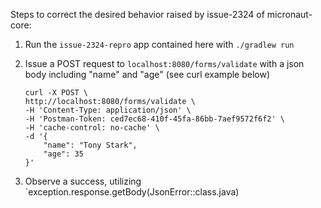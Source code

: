 Steps to correct the desired behavior raised by issue-2324 of micronaut-core:

1. Run the `issue-2324-repro` app contained here with `./gradlew run`
3. Issue a POST request to `localhost:8080/forms/validate` with a json body including "name" and "age" (see curl example below)

    ```
    curl -X POST \
    http://localhost:8080/forms/validate \
    -H 'Content-Type: application/json' \
    -H 'Postman-Token: ced7ec68-410f-45fa-86bb-7aef9572f6f2' \
    -H 'cache-control: no-cache' \
    -d '{
        "name": "Tony Stark",
        "age": 35
    }'
    ```

4. Observe a success, utilizing `exception.response.getBody(JsonError::class.java)